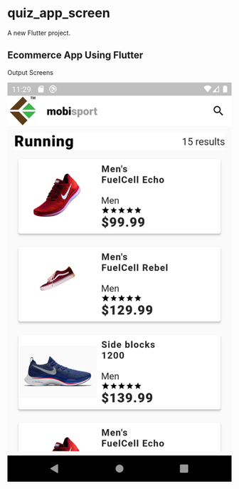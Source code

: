 # quiz_app_screen

A new Flutter project.

## Ecommerce App Using Flutter

Output Screens

<img src="https://github.com/AbdulSattarSuleman/Ecommerce-App/blob/master/assets/images/Screenshot_1634481375.png">
